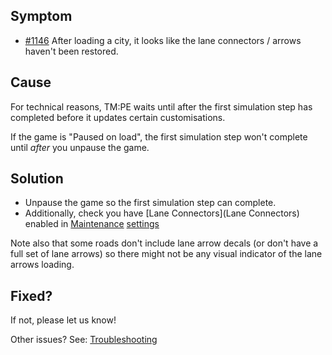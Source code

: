 ## Symptom

* [#1146](https://github.com/CitiesSkylinesMods/TMPE/issues/1146) After loading a city, it looks like the lane connectors / arrows haven't been restored.

## Cause

For technical reasons, TM:PE waits until after the first simulation step has completed before it updates certain customisations.

If the game is "Paused on load", the first simulation step won't complete until _after_ you unpause the game.

## Solution

* Unpause the game so the first simulation step can complete.
* Additionally, check you have [Lane Connectors](Lane Connectors) enabled in [Maintenance](Maintenance) [settings](settings)

Note also that some roads don't include lane arrow decals (or don't have a full set of lane arrows) so there might not be any visual indicator of the lane arrows loading.

## Fixed?

If not, please let us know!

Other issues? See: [Troubleshooting](Troubleshooting)
